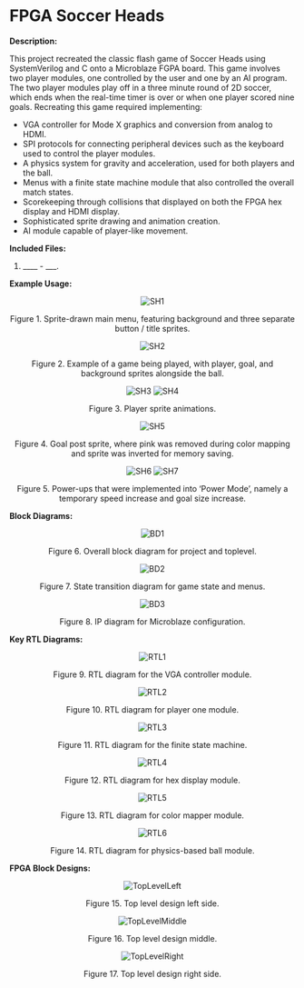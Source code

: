 # FPGA Soccer Heads

**Description:**

This project recreated the classic flash game of Soccer Heads using SystemVerilog and C onto a Microblaze FGPA board. This game involves two player modules, one controlled by the user and one by an AI program. 
The two player modules play off in a three minute round of 2D soccer, which ends when the real-time timer is over or when one player scored nine goals. Recreating this game required implementing: 

* VGA controller for Mode X graphics and conversion from analog to HDMI.
* SPI protocols for connecting peripheral devices such as the keyboard used to control the player modules.
* A physics system for gravity and acceleration, used for both players and the ball.
* Menus with a finite state machine module that also controlled the overall match states.
* Scorekeeping through collisions that displayed on both the FPGA hex display and HDMI display.
* Sophisticated sprite drawing and animation creation.
* AI module capable of player-like movement.

**Included Files:**

1. ____ - ___.

**Example Usage:**

<p align="center">
  <img src="https://github.com/user-attachments/assets/04bbda36-5b07-4410-9a90-c6e6cefdf13e" alt="SH1"> 
</p>

<p align="center">  
  Figure 1. Sprite-drawn main menu, featuring background and three separate button / title sprites.
</p>

<p align="center">
  <img src="https://github.com/user-attachments/assets/d80842f3-149a-4fe9-91f1-2fc83a2092749" alt="SH2"> 
</p>

<p align="center">  
  Figure 2. Example of a game being played, with player, goal, and background sprites alongside the ball.
</p>

<p align="center">
  <img src="https://github.com/user-attachments/assets/c5541b6e-40c3-4d84-be44-0947ad72a6ae" alt="SH3"> 
  <img src="https://github.com/user-attachments/assets/35829eb3-0dc9-4c0d-bf67-49daec986bf1" alt="SH4"> 
</p>

<p align="center">  
  Figure 3. Player sprite animations.
</p>

<p align="center">
  <img src="https://github.com/user-attachments/assets/9a00e734-dec6-42df-9110-d580e5fd59fc" alt="SH5"> 
</p>

<p align="center">  
  Figure 4. Goal post sprite, where pink was removed during color mapping and sprite was inverted for memory saving.
</p>

<p align="center">
  <img src="https://github.com/user-attachments/assets/f5675313-92cf-4874-9364-8a07df430baa" alt="SH6"> 
  <img src="https://github.com/user-attachments/assets/835047fc-b6da-45eb-9719-b358676e6c78" alt="SH7"> 
</p>

<p align="center">  
  Figure 5. Power-ups that were implemented into ‘Power Mode’, namely a temporary speed increase and goal size increase.
</p>

**Block Diagrams:**

<p align="center">
  <img src="https://github.com/user-attachments/assets/a35c9a53-b45c-4767-b3a1-1aed4b98e603" alt="BD1"> 
</p>

<p align="center">  
  Figure 6. Overall block diagram for project and toplevel.
</p>

<p align="center">
  <img src="https://github.com/user-attachments/assets/8905ec7a-c980-4510-b3a1-c886fd9d791f" alt="BD2"> 
</p>

<p align="center">  
  Figure 7. State transition diagram for game state and menus.
</p>

<p align="center">
  <img src="https://github.com/user-attachments/assets/d805b733-0a63-417d-8f94-c3e9cc33f31f" alt="BD3"> 
</p>

<p align="center">  
  Figure 8. IP diagram for Microblaze configuration.
</p>

**Key RTL Diagrams:**

<p align="center">
  <img src="https://github.com/user-attachments/assets/c7204bd1-6323-42c3-83b2-535e0ffd4cf0" alt="RTL1"> 
</p>

<p align="center">  
  Figure 9. RTL diagram for the VGA controller module.
</p>

<p align="center">
  <img src="https://github.com/user-attachments/assets/95f9ae38-9b0c-431e-b47d-42e86d226d5a" alt="RTL2"> 
</p>

<p align="center">  
  Figure 10. RTL diagram for player one module.
</p>

<p align="center">
  <img src="https://github.com/user-attachments/assets/40493adb-dfc0-4038-b80f-18bf76616e7c" alt="RTL3"> 
</p>

<p align="center">  
  Figure 11. RTL diagram for the finite state machine.
</p>

<p align="center">
  <img src="https://github.com/user-attachments/assets/7a200a03-19b6-4705-bcfd-fe89efe9d6d0" alt="RTL4"> 
</p>

<p align="center">  
  Figure 12. RTL diagram for hex display module.
</p>

<p align="center">
  <img src="https://github.com/user-attachments/assets/15851a51-a521-41b3-9ac6-fdaaafbcb34d" alt="RTL5"> 
</p>

<p align="center">  
  Figure 13. RTL diagram for color mapper module.
</p>

<p align="center">
  <img src="https://github.com/user-attachments/assets/29e48dd1-3e1e-4ff7-b896-fa4f3ad2b8f1" alt="RTL6"> 
</p>

<p align="center">  
  Figure 14. RTL diagram for physics-based ball module.
</p>

**FPGA Block Designs:**

<p align="center">
  <img src="https://github.com/user-attachments/assets/9b220716-2b3e-4145-8312-4b73530d2de9" alt="TopLevelLeft"> 
</p>

<p align="center">  
  Figure 15. Top level design left side.
</p>

<p align="center">
  <img src="https://github.com/user-attachments/assets/083c600f-1ab3-45bc-86c9-7cb9778eb19f" alt="TopLevelMiddle">
</p>

<p align="center">
  Figure 16. Top level design middle.
</p>

<p align="center">
  <img src="https://github.com/user-attachments/assets/747cc01b-b5b5-4547-8b86-ba8d3daaa4c0" alt="TopLevelRight">
</p>

<p align="center">
  Figure 17. Top level design right side.
</p>
